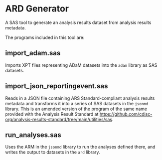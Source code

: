 # ARD Generator
A SAS tool to generate an analysis results dataset from analysis results metadata.

The programs included in this tool are:

## import_adam.sas
Imports XPT files representing ADaM datasets into the `adam` library as SAS datasets.

## import_json_reportingevent.sas
Reads in a JSON file containing ARS Standard-compliant analysis results metadata and transforms it into a series of SAS datasets in the `jsonmd` library. This is an amended version of the program of the same name provided with the Analysis Result Standard at https://github.com/cdisc-org/analysis-results-standard/tree/main/utilities/sas.

## run_analyses.sas
Uses the ARM in the `jsonmd` library to run the analyses defined there, and writes the output to datasets in the `ard` library.